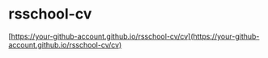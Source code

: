 # rsschool-cv

 [https://your-github-account.github.io/rsschool-cv/cv](https://your-github-account.github.io/rsschool-cv/cv)

